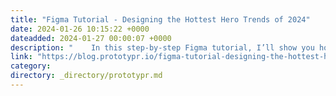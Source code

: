 ```yaml
---
title: "Figma Tutorial - Designing the Hottest Hero Trends of 2024"
date: 2024-01-26 10:15:22 +0000
dateadded: 2024-01-27 00:00:07 +0000
description: "    In this step-by-step Figma tutorial, I’ll show you how to design the hottest web design hero layout trends of 2024 for both web and mobile.  Continue reading on Prototypr »  "
link: "https://blog.prototypr.io/figma-tutorial-designing-the-hottest-hero-trends-of-2024-4b1d99c16302?source=rss----eb297ea1161a---4"
category:
directory: _directory/prototypr.md
---
```

